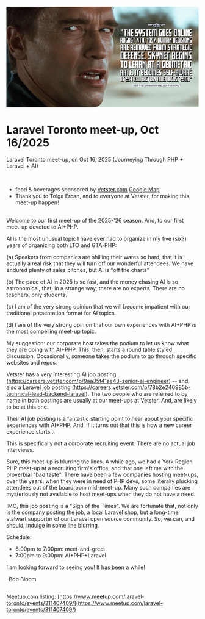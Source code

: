 ![header_image](terminator_becomes_self_aware1.png)


# Laravel Toronto meet-up, Oct 16/2025
Laravel Toronto meet-up, on Oct 16, 2025 (Journeying Through PHP + Laravel + AI)

<br>

- food & beverages sponsored by [Vetster.com](https://vetster.com) [Google Map](https://maps.app.goo.gl/eEqA4F8LPNsi5nqZA)
- Thank you to Tolga Ercan, and to everyone at Vetster, for making this meet-up happen!

## 
Welcome to our first meet-up of the 2025-'26 season. And, to our first meet-up devoted to AI+PHP.

AI is the most unusual topic I have ever had to organize in my five (six?) years of organizing both LTO and GTA-PHP:

(a) Speakers from companies are shilling their wares so hard, that it is actually a real risk that they will turn off our wonderful attendees. We have endured plenty of sales pitches, but AI is "off the charts"

(b) The pace of AI in 2025 is so fast, and the money chasing AI is so astronomical, that, in a strange way, there are no experts. There are no teachers, only students.

(c) I am of the very strong opinion that we will become impatient with our traditional presentation format for AI topics.

(d) I am of the very strong opinion that our own experiences with AI+PHP is the most compelling meet-up topic.

My suggestion: our corporate host takes the podium to let us know what they are doing with AI+PHP. This, then, starts a round table styled discussion. Occasionally, someone takes the podium to go through specific websites and repos.

Vetster has a very interesting AI job posting (https://careers.vetster.com/p/9aa35f41ae43-senior-ai-engineer) -- and, also a Laravel job posting (https://careers.vetster.com/p/78b2e240985b-technical-lead-backend-laravel). The two people who are referred to by name in both postings are usually at our meet-ups at Vetster. And, are likely to be at this one.

Their AI job posting is a fantastic starting point to hear about your specific experiences with AI+PHP. And, if it turns out that this is how a new career experience starts...

This is specifically not a corporate recruiting event. There are no actual job interviews.

Sure, this meet-up is blurring the lines. A while ago, we had a York Region PHP meet-up at a recruiting firm's office, and that one left me with the proverbial "bad taste". There have been a few companies hosting meet-ups, over the years, when they were in need of PHP devs, some literally plucking attendees out of the boardroom mid-meet-up. Many such companies are mysteriously not available to host meet-ups when they do not have a need.

IMO, this job posting is a "Sign of the Times". We are fortunate that, not only is the company posting the job, a local Laravel shop, but a long-time stalwart supporter of our Laravel open source community. So, we can, and should, indulge in some line blurring.

Schedule:
- 6:00pm to 7:00pm: meet-and-greet
- 7:00pm to 9:00pm: AI+PHP+Laravel

I am looking forward to seeing you! It has been a while!

-Bob Bloom

##
Meetup.com listing: [https://www.meetup.com/laravel-toronto/events/311407409/](https://www.meetup.com/laravel-toronto/events/311407409/)

